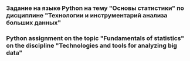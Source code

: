 ### Задание на языке Python на тему "Основы статистики" по дисциплине "Технологии и инструментарий анализа больших данных"
### Python assignment on the topic "Fundamentals of statistics" on the discipline "Technologies and tools for analyzing big data"